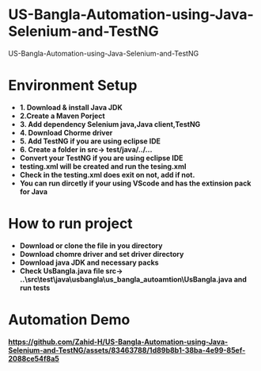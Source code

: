 # US-Bangla-Automation-using-Java-Selenium-and-TestNG
US-Bangla-Automation-using-Java-Selenium-and-TestNG

# Environment Setup
<ul>
<li><b>1. Download & install Java JDK</b></li>
<li><b>2.Create a Maven Porject <b></li>
<li><b>3. Add dependency Selenium java,Java client,TestNG</b></li>
<li>4. Download Chorme driver</li>
<li><b>5. Add TestNG if you are using eclipse IDE</b></li>
<li>6. Create a folder in src-> test/java/../...</li>
<li>Convert your TestNG if you are using eclipse IDE</li>
<li>testing.xml will be created and run the tesing.xml</li>
<li> Check in the testing.xml <class name="Yourfilename.java"/> does exit on not, add if not.</li>
<li> You can run dircetly if your using VScode and has the extinsion pack for Java </li>
</ul>
  
# How to run project
<ul>
  <li>Download or clone the file in you directory</li>
  <li>Download chomre driver and set driver directory</li>
  <li>Download java JDK and necessary packs </li>
  <li>Check UsBangla.java file src-> ..\src\test\java\usbangla\us_bangla_autoamtion\UsBangla.java and run tests </li>
</ul>

# Automation Demo
https://github.com/Zahid-H/US-Bangla-Automation-using-Java-Selenium-and-TestNG/assets/83463788/1d89b8b1-38ba-4e99-85ef-2088ce54f8a5



